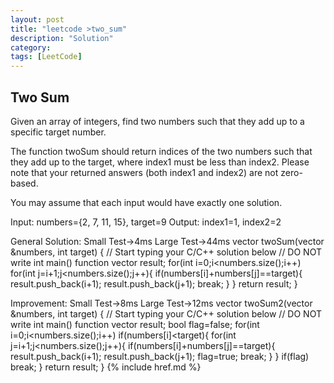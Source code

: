 ```yaml
---
layout: post
title: "leetcode >two_sum"
description: "Solution"
category: 
tags: [LeetCode]
---
```


## Two Sum

Given an array of integers, find two numbers such that they add up to a specific target number.

The function twoSum should return indices of the two numbers such that they add up to the target, where index1 must be less than index2. Please note that your returned answers (both index1 and index2) are not zero-based.

You may assume that each input would have exactly one solution.

Input: numbers={2, 7, 11, 15}, target=9
Output: index1=1, index2=2

General Solution: Small Test->4ms  Large Test->44ms
	vector<int> twoSum(vector<int> &numbers, int target) {
		// Start typing your C/C++ solution below
		// DO NOT write int main() function
		vector<int> result;
		for(int i=0;i<numbers.size();i++)
			for(int j=i+1;j<numbers.size();j++){
				if(numbers[i]+numbers[j]==target){
					result.push_back(i+1);
					result.push_back(j+1);
					break;
				}
			}
		return result;
	}

Improvement: Small Test->8ms  Large Test->12ms
	vector<int> twoSum2(vector<int> &numbers, int target) {
		// Start typing your C/C++ solution below
		// DO NOT write int main() function
		vector<int> result;
		bool flag=false;
		for(int i=0;i<numbers.size();i++)
			if(numbers[i]<target){
				for(int j=i+1;j<numbers.size();j++){
					if(numbers[i]+numbers[j]==target){
						result.push_back(i+1);
						result.push_back(j+1);
						flag=true;
						break;
					}
				}
				if(flag)
					break;
			}
		return result;
	}
{% include href.md %}
